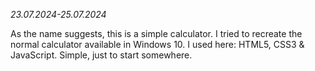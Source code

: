 _23.07.2024-25.07.2024_


As the name suggests, this is a simple calculator. I tried to recreate the normal calculator available in Windows 10.
I used here: HTML5, CSS3 & JavaScript. 
Simple, just to start somewhere.
